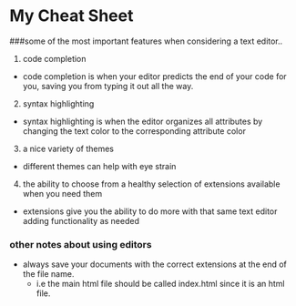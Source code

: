 # My Cheat Sheet

###some of the most important features when considering a text editor..
1. code completion
  - code completion is when your editor predicts the end of your code for you, saving you from typing it out all the way.
2. syntax highlighting
  - syntax highlighting is when the editor organizes all attributes by changing the text color to the corresponding attribute color
3. a nice variety of themes
  - different themes can help with eye strain
4. the ability to choose from a healthy selection of extensions available when you need them
  - extensions give you the ability to do more with that same text editor adding functionality as needed
### other notes about using editors
- always save your documents with the correct extensions at the end of the file name.
  - i.e the main html file should be called index.html since it is an html file.
 
